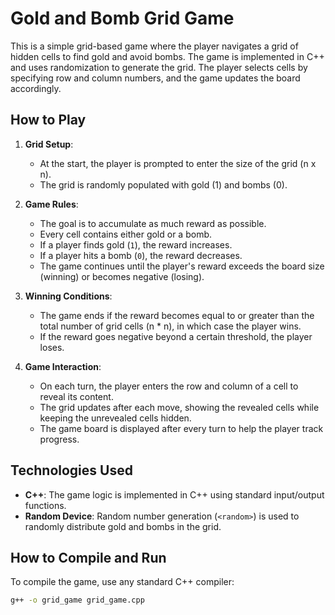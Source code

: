 # Gold and Bomb Grid Game

This is a simple grid-based game where the player navigates a grid of hidden cells to find gold and avoid bombs. The game is implemented in C++ and uses randomization to generate the grid. The player selects cells by specifying row and column numbers, and the game updates the board accordingly.

## How to Play

1. **Grid Setup**:
   - At the start, the player is prompted to enter the size of the grid (n x n).
   - The grid is randomly populated with gold (1) and bombs (0).

2. **Game Rules**:
   - The goal is to accumulate as much reward as possible.
   - Every cell contains either gold or a bomb.
   - If a player finds gold (`1`), the reward increases.
   - If a player hits a bomb (`0`), the reward decreases.
   - The game continues until the player's reward exceeds the board size (winning) or becomes negative (losing).

3. **Winning Conditions**:
   - The game ends if the reward becomes equal to or greater than the total number of grid cells (n * n), in which case the player wins.
   - If the reward goes negative beyond a certain threshold, the player loses.

4. **Game Interaction**:
   - On each turn, the player enters the row and column of a cell to reveal its content.
   - The grid updates after each move, showing the revealed cells while keeping the unrevealed cells hidden.
   - The game board is displayed after every turn to help the player track progress.


## Technologies Used

- **C++**: The game logic is implemented in C++ using standard input/output functions.
- **Random Device**: Random number generation (`<random>`) is used to randomly distribute gold and bombs in the grid.

## How to Compile and Run

To compile the game, use any standard C++ compiler:

```bash
g++ -o grid_game grid_game.cpp
